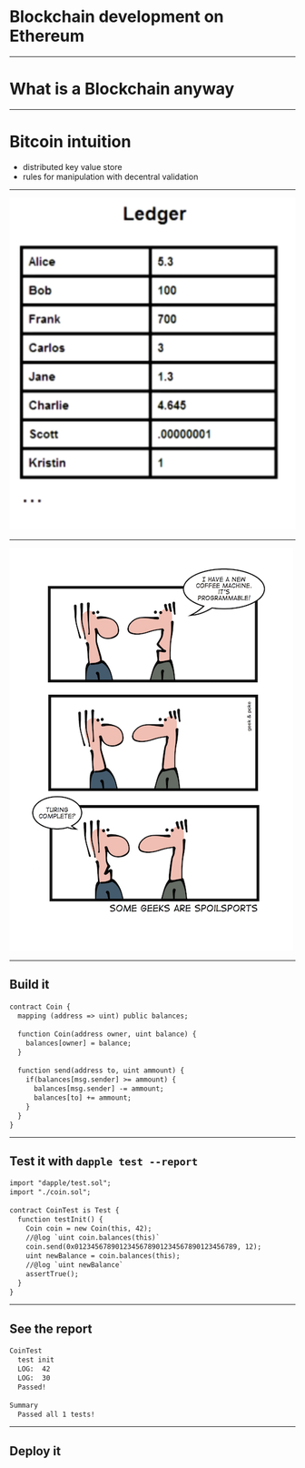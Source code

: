 # Blockchain development on Ethereum

---

# What is a Blockchain anyway

---

# Bitcoin intuition

* distributed key value store
* rules for manipulation with decentral validation

---

![](ledger.png)

---

![](turing-complete_.jpg)

---
## Build it
```
contract Coin {
  mapping (address => uint) public balances;

  function Coin(address owner, uint balance) {
    balances[owner] = balance;
  }

  function send(address to, uint ammount) {
    if(balances[msg.sender] >= ammount) {
      balances[msg.sender] -= ammount;
      balances[to] += ammount;
    }
  }
}
```

---

## Test it with `dapple test --report`
```
import "dapple/test.sol";
import "./coin.sol";

contract CoinTest is Test {
  function testInit() {
    Coin coin = new Coin(this, 42);
    //@log `uint coin.balances(this)`
    coin.send(0x0123456789012345678901234567890123456789, 12);
    uint newBalance = coin.balances(this);
    //@log `uint newBalance`
    assertTrue();
  }
}
```

---

## See the report
```
CoinTest
  test init
  LOG:  42
  LOG:  30
  Passed!

Summary
  Passed all 1 tests!
```

---
## Deploy it


